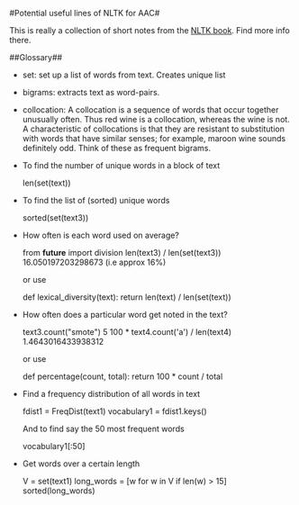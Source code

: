 #Potential useful lines of NLTK for AAC#

This is really a collection of short notes from the [NLTK book](http://nltk.org/book). Find more info there.

##Glossary##

* set: set up a list of words from text. Creates unique list
* bigrams: extracts text as word-pairs. 
* collocation: A collocation is a sequence of words that occur together unusually often. Thus red wine is a collocation, whereas the wine is not. A characteristic of collocations is that they are resistant to substitution with words that have similar senses; for example, maroon wine sounds definitely odd. Think of these as frequent bigrams. 


* To find the number of unique words in a block of text

    len(set(text))

* To find the list of (sorted) unique words

     sorted(set(text3))
    
* How often is each word used on average?

    from __future__ import division
    len(text3) / len(set(text3))
    16.050197203298673
    (i.e approx 16%)
    
    or use
    
     def lexical_diversity(text): 
         return len(text) / len(set(text)) 


* How often does a particular word get noted in the text?

    text3.count("smote")
    5
    100 * text4.count('a') / len(text4)
    1.4643016433938312
    
    or use

     def percentage(count, total): 
         return 100 * count / total


* Find a frequency distribution of all words in text

    fdist1 = FreqDist(text1)
    vocabulary1 = fdist1.keys()

    And to find say the 50 most frequent words 
    
    vocabulary1[:50]
    
* Get words over a certain length

    V = set(text1)
    long_words = [w for w in V if len(w) > 15]
    sorted(long_words)

    
